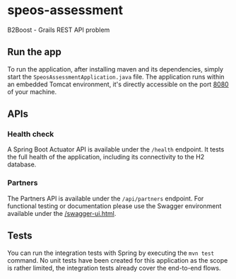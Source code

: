 # speos-assessment

B2Boost - Grails REST API problem

## Run the app

To run the application, after installing maven and its dependencies, simply start the `SpeosAssessmentApplication.java`
file.
The application runs within an embedded Tomcat environment, it's directly accessible on the
port [8080](http://localhost:8080)
of your machine.

## APIs

### Health check

A Spring Boot Actuator API is available under the `/health` endpoint. It tests the full health of the application,
including its connectivity to the H2 database.

### Partners

The Partners API is available under the `/api/partners` endpoint. For functional testing or documentation please use the
Swagger environment available under the [/swagger-ui.html](http://localhost:8080/swagger-ui.html).

## Tests

You can run the integration tests with Spring by executing the `mvn test` command.
No unit tests have been created for this application as the scope is rather limited, the integration tests already cover
the end-to-end flows.